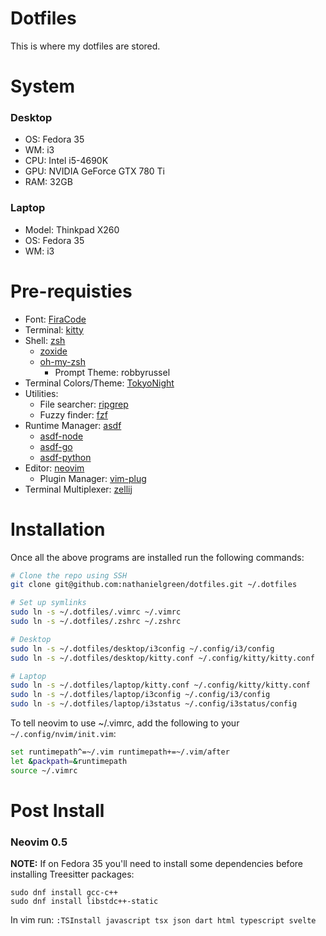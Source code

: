 # Dotfiles

This is where my dotfiles are stored.

# System

### Desktop

- OS: Fedora 35
- WM: i3
- CPU: Intel i5-4690K
- GPU: NVIDIA GeForce GTX 780 Ti
- RAM: 32GB

### Laptop

- Model: Thinkpad X260
- OS: Fedora 35
- WM: i3

# Pre-requisties

- Font: [FiraCode](https://github.com/tonsky/FiraCode/wiki/Linux-instructions#installing-with-a-package-manager)
- Terminal: [kitty](https://sw.kovidgoyal.net/kitty/)
- Shell: [zsh](https://www.zsh.org/)
  - [zoxide](https://github.com/ajeetdsouza/zoxide)
  - [oh-my-zsh](https://ohmyz.sh/)
    - Prompt Theme: robbyrussel
- Terminal Colors/Theme: [TokyoNight](https://github.com/folke/tokyonight.nvim)
- Utilities:
  - File searcher: [ripgrep](https://github.com/BurntSushi/ripgrep)
  - Fuzzy finder: [fzf](https://github.com/junegunn/fzf)
- Runtime Manager: [asdf](https://asdf-vm.com/)
  - [asdf-node](https://github.com/asdf-vm/asdf-nodejs)
  - [asdf-go](https://github.com/kennyp/asdf-golang)
  - [asdf-python](https://github.com/danhper/asdf-python)
- Editor: [neovim](https://github.com/neovim/neovim)
  - Plugin Manager: [vim-plug](https://github.com/junegunn/vim-plug)
- Terminal Multiplexer: [zellij](https://zellij.dev/)

# Installation

Once all the above programs are installed run the following commands:

```bash
# Clone the repo using SSH
git clone git@github.com:nathanielgreen/dotfiles.git ~/.dotfiles

# Set up symlinks
sudo ln -s ~/.dotfiles/.vimrc ~/.vimrc
sudo ln -s ~/.dotfiles/.zshrc ~/.zshrc

# Desktop
sudo ln -s ~/.dotfiles/desktop/i3config ~/.config/i3/config
sudo ln -s ~/.dotfiles/desktop/kitty.conf ~/.config/kitty/kitty.conf

# Laptop
sudo ln -s ~/.dotfiles/laptop/kitty.conf ~/.config/kitty/kitty.conf
sudo ln -s ~/.dotfiles/laptop/i3config ~/.config/i3/config
sudo ln -s ~/.dotfiles/laptop/i3status ~/.config/i3status/config
```

To tell neovim to use ~/.vimrc, add the following to your
`~/.config/nvim/init.vim`:

```bash
set runtimepath^=~/.vim runtimepath+=~/.vim/after
let &packpath=&runtimepath
source ~/.vimrc
```

# Post Install

### Neovim 0.5

**NOTE:** If on Fedora 35 you'll need to install some dependencies before
installing Treesitter packages:

```
sudo dnf install gcc-c++
sudo dnf install libstdc++-static
```

In vim run: `:TSInstall javascript tsx json dart html typescript svelte`
